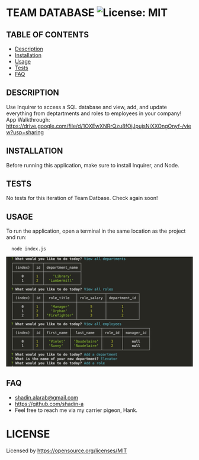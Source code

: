 
  # TEAM DATABASE ![License: MIT](https://img.shields.io/badge/License-MIT-yellow.svg)

  ## TABLE OF CONTENTS
  * [Description](#description)
  * [Installation](#installation)
  * [Usage](#usage)
  * [Tests](#tests)
  * [FAQ](#faq)


  ## DESCRIPTION
  Use Inquirer to access a SQL database and view, add, and update everything from deptartments and roles to employees in your company!
  </br> App Walkthrough: https://drive.google.com/file/d/1OXEwXNRrQzu8fOjJpujsNiXXOngOnyf-/view?usp=sharing

  ## INSTALLATION
 Before running this application, make sure to install Inquirer, and Node.

  ## TESTS
No tests for this iteration of Team Datbase. Check again soon!

  ## USAGE
  To run the application, open a terminal in the same location as the project and run:
  
      node index.js
      
  
  ![App in Use](assets/images/module12_screenshot.png)

  ## FAQ
  * shadin.alarab@gmail.com
  * https://github.com/shadin-a
  * Feel free to reach me via my carrier pigeon, Hank.

  # LICENSE
  
  Licensed by https://opensource.org/licenses/MIT
